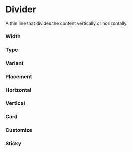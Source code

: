 # Divider

A thin line that divides the content vertically or horizontally.

<Playground />

<Usage />

<Api />

<GlobalConfig />

<Examples />

### Width

<Example value="width" />

### Type

<Example value="type" />

### Variant

<Example value="variant" />

### Placement

<Example value="placement" />

### Horizontal

<Example value="horizontal" />

### Vertical

<Example value="vertical" />

### Card

<Example value="card" />

### Customize

<Example value="customize" />

### Sticky

<Example value="sticky" />

<Checklist 
    accessibility={false}
    bidirectionality={true}
    cssParts="N/A"
    cssVariables={true}
    documentation={true}
    examples={true}
    events="N/A"
    keyboard="N/A"
    methods="N/A"
    playground={false}
    properties={true}
    skeleton={false}
    slots={true}
/>

<LastModified />
